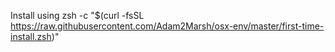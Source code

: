 Install using 
    zsh -c "$(curl -fsSL https://raw.githubusercontent.com/Adam2Marsh/osx-env/master/first-time-install.zsh)"
